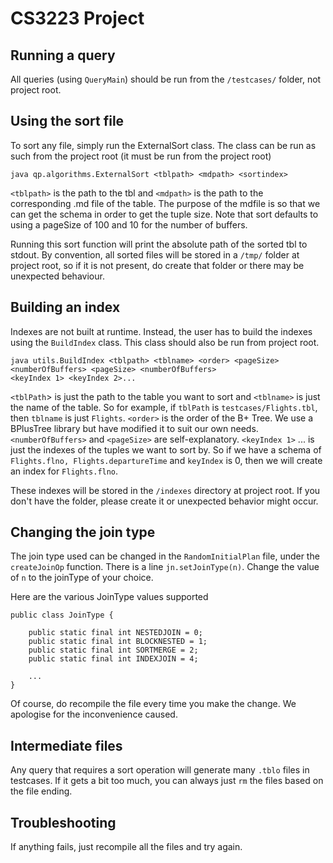 # CS3223 Project

## Running a query
All queries (using `QueryMain`) should be run from the `/testcases/` folder, not project root.

## Using the sort file
To sort any file, simply run the ExternalSort class.
The class can be run as such from the project root (it must be run from the project root)
```
java qp.algorithms.ExternalSort <tblpath> <mdpath> <sortindex>
```

`<tblpath>` is the path to the tbl and `<mdpath>` is the path to the corresponding .md file of the table.
The purpose of the mdfile is so that we can get the schema in order to get the tuple size. 
Note that sort defaults to using a pageSize of 100 and 10 for the number of buffers.

Running this sort function will print the absolute path of the sorted tbl to stdout.
By convention, all sorted files will be stored in a `/tmp/` folder at project root, so if it is not present,
do create that folder or there may be unexpected behaviour.

## Building an index

Indexes are not built at runtime. Instead, the user has to build the indexes using the `BuildIndex` class.
This class should also be run from project root.

```
java utils.BuildIndex <tblpath> <tblname> <order> <pageSize> <numberOfBuffers> <pageSize> <numberOfBuffers> 
<keyIndex 1> <keyIndex 2>... 
```

`<tblPath`> is just the path to the table you want to sort and `<tblname>` is just the name of the table.
So for example, if `tblPath` is `testcases/Flights.tbl`, then `tblname` is just `Flights`. 
`<order>` is the order of the B+ Tree. We use a BPlusTree library but have modified it to suit our own needs.
`<numberOfBuffers>` and `<pageSize>` are self-explanatory. `<keyIndex 1>` ... is just the 
indexes of the tuples we want to sort by. So if we have a schema of `Flights.flno, Flights.departureTime`
and `keyIndex` is 0, then we will create an index for `Flights.flno`.

These indexes will be stored in the `/indexes` directory at project root. If you don't have the folder,
please create it or unexpected behavior might occur.

## Changing the join type
The join type used can be changed in the `RandomInitialPlan` file, under the `createJoinOp` function.
There is a line `jn.setJoinType(n)`. Change the value of `n` to the joinType of your choice.

Here are the various JoinType values supported
```
public class JoinType {

    public static final int NESTEDJOIN = 0;
    public static final int BLOCKNESTED = 1;
    public static final int SORTMERGE = 2;
    public static final int INDEXJOIN = 4;
    
    ...
}
```
Of course, do recompile the file every time you make the change. We apologise for the inconvenience caused.

## Intermediate files
Any query that requires a sort operation will generate many `.tblo` files in testcases.
If it gets a bit too much, you can always just `rm` the files based on the file ending.

## Troubleshooting
If anything fails, just recompile all the files and try again.